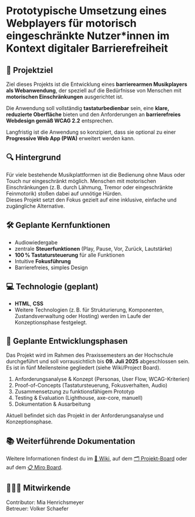 # Prototypische Umsetzung eines Webplayers für motorisch eingeschränkte Nutzer*innen im Kontext digitaler Barrierefreiheit

## 🏁 Projektziel

Ziel dieses Projekts ist die Entwicklung eines **barrierearmen Musikplayers als Webanwendung**, der speziell auf die Bedürfnisse von Menschen mit **motorischen Einschränkungen** ausgerichtet ist.

Die Anwendung soll vollständig **tastaturbedienbar** sein, eine **klare, reduzierte Oberfläche** bieten und den Anforderungen an **barrierefreies Webdesign gemäß WCAG 2.2** entsprechen.

Langfristig ist die Anwendung so konzipiert, dass sie optional zu einer **Progressive Web App (PWA)** erweitert werden kann.



## 🔍 Hintergrund

Für viele bestehende Musikplattformen ist die Bedienung ohne Maus oder Touch nur eingeschränkt möglich. Menschen mit motorischen Einschränkungen (z. B. durch Lähmung, Tremor oder eingeschränkte Feinmotorik) stoßen dabei auf unnötige Hürden.  
Dieses Projekt setzt den Fokus gezielt auf eine inklusive, einfache und zugängliche Alternative.



## 🛠️ Geplante Kernfunktionen

- Audiowiedergabe
- zentrale **Steuerfunktionen** (Play, Pause, Vor, Zurück, Lautstärke)
- **100 % Tastatursteuerung** für alle Funktionen
- Intuitive **Fokusführung**
- Barrierefreies, simples Design



## 💻 Technologie (geplant)

- **HTML**, **CSS**
- Weitere Technologien (z. B. für Strukturierung, Komponenten, Zustandsverwaltung oder Hosting) werden im Laufe der Konzeptionsphase festgelegt.



## 🧪 Geplante Entwicklungsphasen

Das Projekt wird im Rahmen des Praxissemesters an der Hochschule durchgeführt und soll vorrausichtlich bis **09. Juli 2025** abgeschlossen sein. Es ist in fünf Meilensteine gegliedert (siehe Wiki/Project Board).

1. Anforderungsanalyse & Konzept (Personas, User Flow, WCAG-Kriterien)
2. Proof-of-Concepts (Tastatursteuerung, Fokusverhalten, Audio)
3. Zusammensetzung zu funktionsfähigem Prototyp
4. Testing & Evaluation (Lighthouse, axe-core, manuell)
5. Dokumentation & Ausarbeitung

Aktuell befindet sich das Projekt in der Anforderungsanalyse und Konzeptionsphase.



## 📚 Weiterführende Dokumentation

Weitere Informationen findest du im [📖 Wiki](https://github.com/miahenri/praxisprojekt-sose25/wiki), auf dem [🗂️ Projekt-Board](https://github.com/users/miahenri/projects/2) oder auf dem [📋 Miro Board](https://miro.com/app/board/uXjVI_cS8GE=/).



## 🧑🏽‍💻 Mitwirkende

Contributor: Mia Henrichsmeyer <br>
Betreuer: Volker Schaefer
